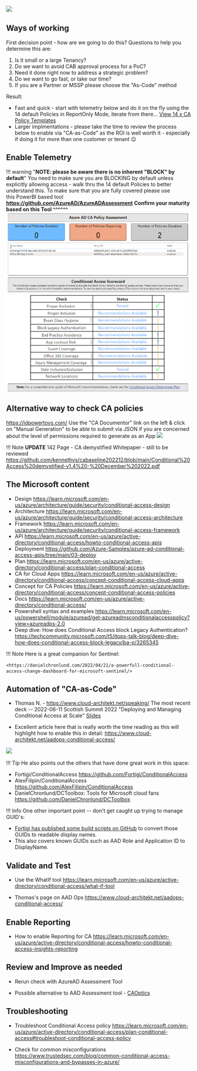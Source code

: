 ![](https://encrypted-tbn0.gstatic.com/images?q=tbn:ANd9GcSu_LHXQ7ucR3-MQZM3NO-a4_WRckjsP9FcUA&usqp=CAU)

## **Ways of working**
First decision point - how are we going to do this?
Questions to help you determine this are:

1.   Is it small or a large Tenancy?
2.   Do we want to avoid CAB approval process for a PoC?
3.   Need it done right now to address a strategic problem?
4.   Do we want to go fast, or take our time?
5.   If you are a Partner or MSSP please choose the "As-Code" method

Result:

* Fast and quick - start with telemetry below and do it on the fly using the 14 default Policies in ReportOnly Mode, iterate from there...
    [View 14 x CA Policy Templates](https://portal.azure.com/#view/Microsoft_AAD_ConditionalAccess/CaTemplates.ReactView)
* Larger implmentations - please take the time to review the process below to enable via "CA-as-Code" as the ROI is well worth it - especially if doing it for more than one customer or tenant :wink:


## **Enable Telemetry**
!!! warning "**NOTE: please be aware there is no inherent "BLOCK" by default**"
    You need to make sure you are BLOCKING by default unless explicitly allowing access - walk thru the 14 default Policies to better understand this. To make sure that you are fully covered please use this PowerBI based tool **<https://github.com/AzureAD/AzureADAssessment>** 
    **Confirm your maturity based on this Tool ^^^^^^**
     ![](./images/AzureADAssessmentTool.png)

## **Alternative way to check CA policies**
<https://idpowertoys.com/>
Use the "CA Documentor" link on the left & click on "Manual Generation" to be able to submit via JSON if you are concerned about the level of permissions required to generate as an App
![](https://idpowertoys.com/assets/whatsnew/cadocgen.png)


!!! Note
    **UPDATE** 142 Page - CA demystified Whitepaper - still to be reviewed 
    <https://github.com/kennethvs/cabaseline202212/blob/main/Conditional%20Access%20demystified-v1.4%20-%20December%202022.pdf>
  

## **The Microsoft content**

-   Design
<https://learn.microsoft.com/en-us/azure/architecture/guide/security/conditional-access-design>
-   Architecture
<https://learn.microsoft.com/en-us/azure/architecture/guide/security/conditional-access-architecture>
-   Framework
<https://learn.microsoft.com/en-us/azure/architecture/guide/security/conditional-access-framework>
-   API
<https://learn.microsoft.com/en-us/azure/active-directory/conditional-access/howto-conditional-access-apis>
-   Deployment
<https://github.com/Azure-Samples/azure-ad-conditional-access-apis/tree/main/03-deploy>
-   Plan
<https://learn.microsoft.com/en-us/azure/active-directory/conditional-access/plan-conditional-access>
-   CA for Cloud Apps
<https://learn.microsoft.com/en-us/azure/active-directory/conditional-access/concept-conditional-access-cloud-apps>
-   Concept for CA Policies
<https://learn.microsoft.com/en-us/azure/active-directory/conditional-access/concept-conditional-access-policies>
-   Docs
<https://learn.microsoft.com/en-us/azure/active-directory/conditional-access/>
-   Powershell syntax and examples
<https://learn.microsoft.com/en-us/powershell/module/azuread/get-azureadmsconditionalaccesspolicy?view=azureadps-2.0>
-   Deep dive: How does Conditional Access block Legacy Authentication?
<https://techcommunity.microsoft.com/t5/itops-talk-blog/deep-dive-how-does-conditional-access-block-legacy/ba-p/3265345>


!!! Note 
    Here is a great companion for Sentinel:

    <https://danielchronlund.com/2022/04/21/a-powerfull-conditional-access-change-dashboard-for-microsoft-sentinel/>
>

## **Automation of "CA-as-Code"**

-   Thomas N. - <https://www.cloud-architekt.net/speaking/> The most recent deck -- 2022-06-11 Scottish Summit 2022 "Deploying and Managing Conditional Access at Scale" [Slides](https://github.com/Cloud-Architekt/meetups/blob/master/2022-06-10%20ScottishSummit-Deploying-and-Managing-ConditionalAccess-at-Scale.pdf)

-   Excellent article here that is really worth the time reading as this will highlight how to enable this in detail: <https://www.cloud-architekt.net/aadops-conditional-access/>

![](https://www.cloud-architekt.net/assets/images/2021-08-11-aadops-conditional-access/aadops4.png)

!!! Tip
    He also points out the others that have done great work in this space:

-   Fortigi/ConditionalAccess
<https://github.com/Fortigi/ConditionalAccess> 
-   AlexFilipin/ConditionalAccess
<https://github.com/AlexFilipin/ConditionalAccess>
-   DanielChronlund/DCToolbox: Tools for Microsoft cloud fans <https://github.com/DanielChronlund/DCToolbox>

!!! Info
    One other important point -- don't get caught up trying to manage GUID's:
-   [Fortigi has published some build scripts on GitHub](https://github.com/Fortigi/ConditionalAccess) to convert those GUIDs to readable display names.
-   This also covers known GUIDs such as AAD Role and Application ID to DisplayName.

## **Validate and Test**

-   Use the WhatIf tool
<https://learn.microsoft.com/en-us/azure/active-directory/conditional-access/what-if-tool>

-   Thomas's page on AAD Ops
<https://www.cloud-architekt.net/aadops-conditional-access/>


## **Enable Reporting**

-   How to enable Reporting for CA
<https://learn.microsoft.com/en-us/azure/active-directory/conditional-access/howto-conditional-access-insights-reporting>

## **Review and Improve as needed**

-   Rerun check with AzureAD Assessment Tool

-   Possible alternative to AAD Assessment tool - [CAOptics](<https://github.com/jsa2/caOptics>) 

## **Troubleshooting**

-   Troubleshoot Conditional Access policy
<https://learn.microsoft.com/en-us/azure/active-directory/conditional-access/plan-conditional-access#troubleshoot-conditional-access-policy>

-   Check for common misconfigurations
<https://www.trustedsec.com/blog/common-conditional-access-misconfigurations-and-bypasses-in-azure/>
